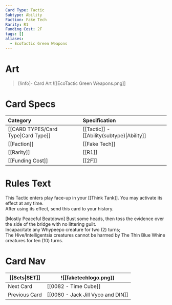 ```yaml
---
Card Type: Tactic
Subtype: Ability
Faction: Fake Tech
Rarity: R1
Funding Cost: 2F
tags: []
aliases:
  - EcoTactic Green Weapons
---
```

# Art

> [!info]- Card Art
> ![[EcoTactic Green Weapons.png]]

# Card Specs

| Category | Specification| 
| :--- | :--- |
| [[CARD TYPES/Card Type\|Card Type]] | [[Tactic]] - [[Ability(subtype)\|Ability]] | 
| [[Faction]] | [[Fake Tech]] |  
| [[Rarity]] | [[R1]] |  
| [[Funding Cost]] | [[2F]] |  

# Rules Text  

This Tactic enters play face-up in your [[Think Tank]]. You may activate its effect at any time.  
After using its effect, send this card to your history.  

[Mostly Peaceful Beatdown] Bust some heads, then toss the evidence over the side of the bridge with no littering guilt.  
Incapacitate any Whypeepo creature for two (2) turns;  
The Hive/Intelligentsia creatures cannot be harmed by The Thin Blue Whine creatures for ten (10) turns.  

# Card Nav

| [[Sets\|SET]]           | ![[faketechlogo.png]]          |
| ------------- | ------------------------------ |
| Next Card     | [[0082 - Time Cube]] |
| Previous Card | [[0080 - Jack Jill Vyco and DIN]]         |


